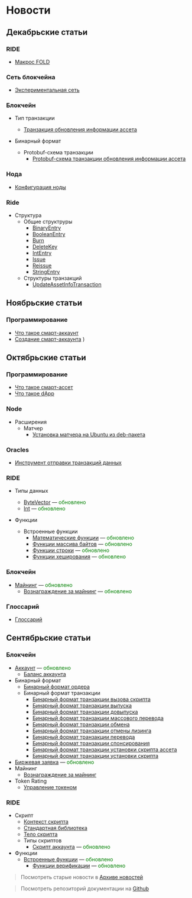 # Новости

## Декабрьские статьи

### RIDE

* [Макрос FOLD<N>](ride/fold-macro.md)

### Сеть блокчейна

* [Экспериментальная сеть](blockchain/blockchain-network/stage-network.md)

### Блокчейн

* Тип транзакции
  * [Транзакция обновления информации ассета](blockchain/transaction-type/update-asset-info-transaction.md)

* Бинарный формат
  * Protobuf-схема транзакции
    * [Protobuf-схема транзакции обновления информации ассета](blockchain/binary-format/transaction-protobuf-scheme/update-asset-info-transaction-protobuf-scheme.md)

### Нода

* [Конфигурация ноды](waves-node/node-configuration.md)

### Ride

* Структура
  * Общие структруры
    * [BinaryEntry](ride/structures/common-structures/binary-entry.md)
    * [BooleanEntry](ride/structures/common-structures/boolean-entry.md)
    * [Burn](ride/structures/common-structures/burn.md)
    * [DeleteKey](ride/structures/common-structures/delete-key.md)
    * [IntEntry](ride/structures/common-structures/int-entry.md)
    * [Issue](ride/structures/common-structures/issue.md)
    * [Reissue](ride/structures/common-structures/reissue.md)
    * [StringEntry](ride/structures/common-structures/string-entry.md)
  * Структуры транзакций
    * [UpdateAssetInfoTransaction](ride/structures/transaction-structures/update-asset-info-transaction.md)

## Ноябрьские статьи

### Программирование

* [Что такое смарт-аккаунт](smart-contracts/what-is-smart-account.md)
* [Создание смарт-аккаунта](smart-contracts/how-to-create-smart-account.md)
)

## Октябрьские статьи

### Программирование

* [Что такое смарт-ассет](smart-contracts/what-is-smart-asset.md)
* [Что такое dApp](smart-contracts/what-is-a-dapp.md)

### Node

* Расширения
  * Матчер
    * [Установка матчера на Ubuntu из deb-пакета](/ru/waves-node/extensions/matcher/matcher-install-ubuntu-deb.md)

### Oracles

* [Инструмент отправки транзакций данных](/ru/ecosystem/waves-oracles/data-transaction-tool.md)

### RIDE

* Типы данных
  * [ByteVector](ride/data-types/byte-vector.md) — <span style="color:green">обновлено</span>
  * [Int](ride/data-types/int.md) — <span style="color:green">обновлено</span>

* Функции
  * Встроенные функции
    * [Математические функции](ride/functions/built-in-functions/math-functions.md) — <span style="color:green">обновлено</span>
    * [Функции массива байтов](ride/functions/built-in-functions/byte-array-functions.md) — <span style="color:green">обновлено</span>
    * [Функции строки](ride/functions/built-in-functions/string-functions.md) — <span style="color:green">обновлено</span>
    * [Функции хеширования](ride/functions/built-in-functions/hashing-functions.md) — <span style="color:green">обновлено</span>

### Блокчейн

* [Майнинг](blockchain/mining.md) — <span style="color:green">обновлено</span>
  * [Вознаграждение за майнинг](blockchain/mining/mining-reward.md) — <span style="color:green">обновлено</span>

### Глоссарий

* [Глоссарий](glossary/glossary.md)

## Сентябрьские статьи

### Блокчейн

* [Аккаунт](blockchain/account.md) — <span style="color:green">обновлено</span>
  * [Баланс аккаунта](blockchain/account/account-balance.md)
* Бинарный формат
  * [Бинарный формат ордера](blockchain/binary-format/order-binary-format.md)
  * Бинарный формат транзакции
    * [Бинарный формат транзакции вызова скрипта](blockchain/binary-format/transaction-binary-format/invoke-script-transaction-binary-format.md)
    * [Бинарный формат транзакции выпуска](blockchain/binary-format/transaction-binary-format/issue-transaction-binary-format.md)
    * [Бинарный формат транзакции довыпуска](blockchain/binary-format/transaction-binary-format/reissue-transaction-binary-format.md)
    * [Бинарный формат транзакции массового перевода](blockchain/binary-format/transaction-binary-format/mass-transfer-transaction-binary-format.md)
    * [Бинарный формат транзакции обмена](blockchain/binary-format/transaction-binary-format/exchange-transaction-binary-format.md)
    * [Бинарный формат транзакции отмены лизинга](blockchain/binary-format/transaction-binary-format/lease-cancel-transaction-binary-format.md)
    * [Бинарный формат транзакции перевода](blockchain/binary-format/transaction-binary-format/transfer-transaction-binary-format.md)
    * [Бинарный формат транзакции спонсирования](blockchain/binary-format/transaction-binary-format/sponsor-fee-transaction-binary-format.md)
    * [Бинарный формат транзакции установки скрипта ассета](blockchain/binary-format/transaction-binary-format/set-asset-script-transaction-binary-format.md)
    * [Бинарный формат транзакции установки скрипта](blockchain/binary-format/transaction-binary-format/set-script-transaction-binary-format.md)
* [Биржевая заявка](blockchain/order.md) — <span style="color:green">обновлено</span>
* Майнинг
  * [Вознаграждение за майнинг](/ru/blockchain/mining/mining-reward.md)
* Token Rating
  * [Управление токеном](waves-token-rating/token-management.md)

### RIDE

* Скрипт
  * [Контекст скрипта](ride/script/script-context.md)
  * [Стандартная библиотека](ride/script/standard-library.md)
  * [Тело скрипта](ride/script/script-body.md)
  * Типы скриптов
    * [Скрипт аккаунта](ride/script/script-types/account-script.md) — <span style="color:green">обновлено</span>
* Функции
  * [Встроенные функции](ride/functions/built-in-functions.md) — <span style="color:green">обновлено</span>
    * [Функции верификации](ride/functions/built-in-functions/verification-functions.md) — <span style="color:green">обновлено</span>

> Посмотреть старые новости в [Aрхиве новостей](miscellaneous/news-archive.md)

> Посмотреть репозиторий документации на [Github](https://github.com/wavesplatform/waves-documentation)

